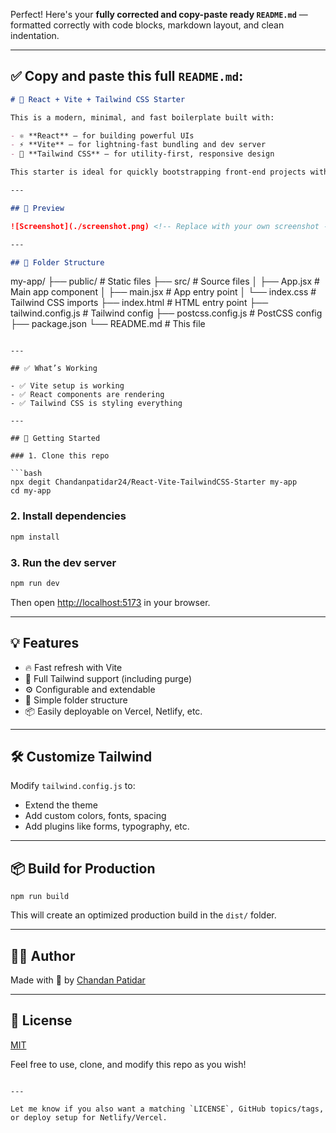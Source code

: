 Perfect! Here's your **fully corrected and copy-paste ready `README.md`** — formatted correctly with code blocks, markdown layout, and clean indentation.

---

## ✅ Copy and paste this full `README.md`:

```markdown
# 🚀 React + Vite + Tailwind CSS Starter

This is a modern, minimal, and fast boilerplate built with:

- ⚛️ **React** – for building powerful UIs  
- ⚡ **Vite** – for lightning-fast bundling and dev server  
- 🌈 **Tailwind CSS** – for utility-first, responsive design

This starter is ideal for quickly bootstrapping front-end projects with clean defaults and full flexibility.

---

## 📸 Preview

![Screenshot](./screenshot.png) <!-- Replace with your own screenshot -->

---

## 📁 Folder Structure

```

my-app/
├── public/               # Static files
├── src/                  # Source files
│   ├── App.jsx           # Main app component
│   ├── main.jsx          # App entry point
│   └── index.css         # Tailwind CSS imports
├── index.html            # HTML entry point
├── tailwind.config.js    # Tailwind config
├── postcss.config.js     # PostCSS config
├── package.json
└── README.md             # This file

````

---

## ✅ What’s Working

- ✅ Vite setup is working  
- ✅ React components are rendering  
- ✅ Tailwind CSS is styling everything

---

## 🔧 Getting Started

### 1. Clone this repo

```bash
npx degit Chandanpatidar24/React-Vite-TailwindCSS-Starter my-app
cd my-app
````

### 2. Install dependencies

```bash
npm install
```

### 3. Run the dev server

```bash
npm run dev
```

Then open [http://localhost:5173](http://localhost:5173) in your browser.

---

## 💡 Features

* 🔥 Fast refresh with Vite
* 🎨 Full Tailwind support (including purge)
* ⚙️ Configurable and extendable
* 🧩 Simple folder structure
* 📦 Easily deployable on Vercel, Netlify, etc.

---

## 🛠 Customize Tailwind

Modify `tailwind.config.js` to:

* Extend the theme
* Add custom colors, fonts, spacing
* Add plugins like forms, typography, etc.


---

## 📦 Build for Production

```
npm run build
```

This will create an optimized production build in the `dist/` folder.

---

## 👨‍💻 Author

Made with 💙 by [Chandan Patidar](https://github.com/Chandanpatidar24)

---

## 🪪 License

[MIT](LICENSE)

Feel free to use, clone, and modify this repo as you wish!

```

---

Let me know if you also want a matching `LICENSE`, GitHub topics/tags, or deploy setup for Netlify/Vercel.
```
